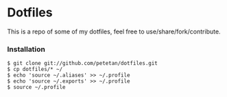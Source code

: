 # Dotfiles

This is a repo of some of my dotfiles, feel free to use/share/fork/contribute. 

### Installation
	
	$ git clone git://github.com/petetan/dotfiles.git
	$ cp dotfiles/* ~/
	$ echo 'source ~/.aliases' >> ~/.profile 
	$ echo 'source ~/.exports' >> ~/.profile 
	$ source ~/.profile